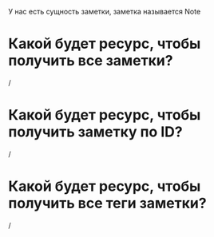 
У нас есть сущность заметки, заметка называется Note

# Какой будет ресурс, чтобы получить все заметки?

/

# Какой будет ресурс, чтобы получить заметку по ID?

/

# Какой будет ресурс, чтобы получить все теги заметки?

/

